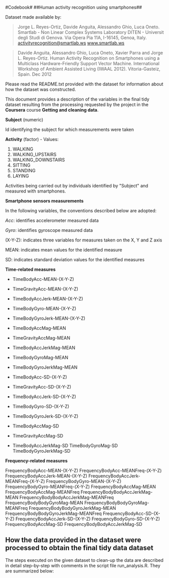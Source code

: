 #Codebook#
##Human activity recognition using smartphones##

Dataset made available by:

>Jorge L. Reyes-Ortiz, Davide Anguita, Alessandro Ghio, Luca Oneto.
>Smartlab - Non Linear Complex Systems Laboratory
>DITEN - Universit<E0> degli Studi di Genova.
>Via Opera Pia 11A, I-16145, Genoa, Italy.
>activityrecognition@smartlab.ws
>www.smartlab.ws

>Davide Anguita, Alessandro Ghio, Luca Oneto, Xavier Parra and Jorge L. Reyes-Ortiz. Human Activity Recognition on Smartphones using a Multiclass 
>Hardware-Friendly Support Vector Machine. 
>International Workshop of Ambient Assisted Living (IWAAL 2012). Vitoria-Gasteiz, Spain. Dec 2012

Please read the README.txt provided with the dataset for information about how the dataset was constructed.

This document provides a description of the variables in the final tidy dataset resulting from the processing requested by the project in the __Coursera__ course
 __Getting and cleaning data__.

__Subject__ (numeric)

Id identifying the subject for which measurements were taken

__Activity__ (factor) - Values: 

1. WALKING
2. WALKING_UPSTAIRS
3. WALKING_DOWNSTAIRS
4. SITTING
5. STANDING
6. LAYING

Activities being carried out by individuals identified by "Subject" and measured with smartphones.

__Smartphone sensors measurements__

In the following variables, the conventions described below are adopted:

*Acc*: identifies accelerometer measured data

*Gyro*: identifies gyroscope measured data

(X-Y-Z): indicates three variables for measures taken on the X, Y and Z axis

MEAN: indicates mean values for the identified measure

SD: indicates standard deviation values for the identified measures

__Time-related measures__

- TimeBodyAcc-MEAN-(X-Y-Z)
- TimeGravityAcc-MEAN-(X-Y-Z)
- TimeBodyAccJerk-MEAN-(X-Y-Z)
- TimeBodyGyro-MEAN-(X-Y-Z)
- TimeBodyGyroJerk-MEAN-(X-Y-Z)
- TimeBodyAccMag-MEAN
- TimeGravityAccMag-MEAN
- TimeBodyAccJerkMag-MEAN
- TimeBodyGyroMag-MEAN
- TimeBodyGyroJerkMag-MEAN

- TimeBodyAcc-SD-(X-Y-Z)
- TimeGravityAcc-SD-(X-Y-Z)
- TimeBodyAccJerk-SD-(X-Y-Z)
- TimeBodyGyro-SD-(X-Y-Z)
- TimeBodyGyroJerk-SD-(X-Y-Z)
- TimeBodyAccMag-SD
- TimeGravityAccMag-SD
- TimeBodyAccJerkMag-SD
TimeBodyGyroMag-SD
TimeBodyGyroJerkMag-SD

__Frequency-related measures__

FrequencyBodyAcc-MEAN-(X-Y-Z)
FrequencyBodyAcc-MEANFreq-(X-Y-Z)
FrequencyBodyAccJerk-MEAN-(X-Y-Z)
FrequencyBodyAccJerk-MEANFreq-(X-Y-Z)
FrequencyBodyGyro-MEAN-(X-Y-Z)
FrequencyBodyGyro-MEANFreq-(X-Y-Z)
FrequencyBodyAccMag-MEAN
FrequencyBodyAccMag-MEANFreq
FrequencyBodyBodyAccJerkMag-MEAN
FrequencyBodyBodyAccJerkMag-MEANFreq
FrequencyBodyBodyGyroMag-MEAN
FrequencyBodyBodyGyroMag-MEANFreq
FrequencyBodyBodyGyroJerkMag-MEAN
FrequencyBodyBodyGyroJerkMag-MEANFreq
FrequencyBodyAcc-SD-(X-Y-Z)
FrequencyBodyAccJerk-SD-(X-Y-Z)
FrequencyBodyGyro-SD-(X-Y-Z)
FrequencyBodyAccMag-SD
FrequencyBodyBodyAccJerkMag-SD


## How the data provided in the dataset were processed to obtain the final tidy data dataset ##
The steps executed on the given dataset to clean-up the data are described in detail step-by-step with comments in the script file run_analysis.R.
They are summarized below:


